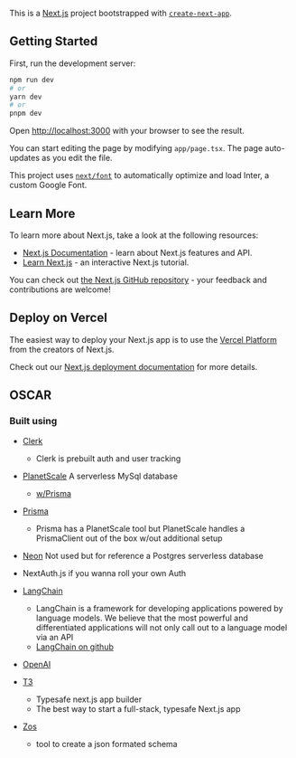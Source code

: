 This is a [Next.js](https://nextjs.org/) project bootstrapped with [`create-next-app`](https://github.com/vercel/next.js/tree/canary/packages/create-next-app).

## Getting Started

First, run the development server:

```bash
npm run dev
# or
yarn dev
# or
pnpm dev
```

Open [http://localhost:3000](http://localhost:3000) with your browser to see the result.

You can start editing the page by modifying `app/page.tsx`. The page auto-updates as you edit the file.

This project uses [`next/font`](https://nextjs.org/docs/basic-features/font-optimization) to automatically optimize and load Inter, a custom Google Font.

## Learn More

To learn more about Next.js, take a look at the following resources:

- [Next.js Documentation](https://nextjs.org/docs) - learn about Next.js features and API.
- [Learn Next.js](https://nextjs.org/learn) - an interactive Next.js tutorial.

You can check out [the Next.js GitHub repository](https://github.com/vercel/next.js/) - your feedback and contributions are welcome!

## Deploy on Vercel

The easiest way to deploy your Next.js app is to use the [Vercel Platform](https://vercel.com/new?utm_medium=default-template&filter=next.js&utm_source=create-next-app&utm_campaign=create-next-app-readme) from the creators of Next.js.

Check out our [Next.js deployment documentation](https://nextjs.org/docs/deployment) for more details.


## OSCAR
### Built using
- [Clerk](https://clerk.com/docs/nextjs/get-started-with-nextjs)
  - Clerk is prebuilt auth and user tracking
- [PlanetScale](https://planetscale.com/) A serverless MySql database
  - [w/Prisma](https://planetscale.com/docs/prisma/prisma-quickstart)
- [Prisma](https://www.prisma.io/docs/guides/database/planetscale)
  - Prisma has a PlanetScale tool but PlanetScale handles a PrismaClient out of the box w/out additional setup
- [Neon](https://neon.tech/) Not used but for reference a Postgres serverless database

- NextAuth.js if you wanna roll your own Auth
- [LangChain](https://js.langchain.com/docs/)
  - LangChain is a framework for developing applications powered by language models. We believe that the most powerful and differentiated applications will not only call out to a language model via an API
  - [LangChain on github](https://github.com/hwchase17/langchainjs)
- [OpenAI](https://platform.openai.com/)
- [T3](https://create.t3.gg/)
  - Typesafe next.js app builder
  - The best way to start a full-stack, typesafe Next.js app
- [Zos](https://zod.dev/)
  - tool to create a json formated schema
